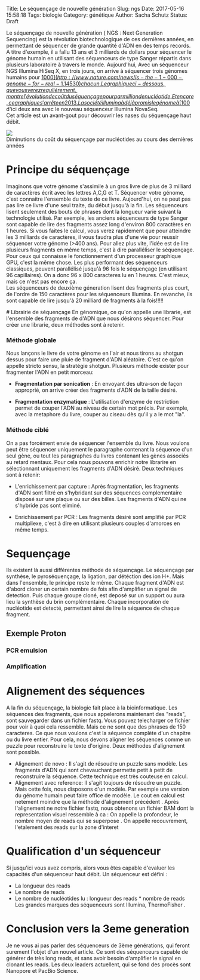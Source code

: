 Title: Le séquençage de nouvelle génération
Slug: ngs
Date: 2017-05-16 15:58:18
Tags: biologie
Category: génétique
Author: Sacha Schutz
Status: Draft

Le séquençage de nouvelle génération ( NGS : Next Generation Sequencing) est la révolution biotechnologique de ces dernières années, en permettant de séquencer de grande quantité d'ADN en des temps records.
A titre d'exemple, il a fallu 13 ans et 3 milliards de dollars pour séquencer le génome humain en utilisant des séquenceurs de type Sanger répartis dans plusieurs laboratoire à travers le monde. Aujourd'hui, Avec un séquenceur NGS Illumina HiSeq X, en trois jours, on arrive à séquencer trois génomes humains pour [$1000](http://www.nature.com/news/is-the-1-000-genome-for-real-1.14530) chacun. Le graphique ci-dessous, que vous verez regulièrement, montre l'évolution de coût du séquençage pour par million de nucléotide. Et encore, ce graphique s'arrête en 2013. La société illumina à déjà promis le génome à [$100](https://www.illumina.com/company/news-center/press-releases/press-release-details.html?newsid=2236383) d'ici deux ans avec le nouveau séquenceur Illumina NovaSeq.  
Cet article est un avant-gout pour découvrir les nases du séquençage haut débit.  

<div class="figure">
    <img src="../images/post22/moore.png" /> 
    <div class="legend">Diminutions du coût du séquençage par nucléotides au cours des dernières années</div>
</div>   



# Principe du séquençage
Imaginons que votre génome s'assimile à un gros livre de plus de 3 milliard de caractères écrit avec les lettres A,C,G et T. Séquencer votre génome, c'est connaitre l'ensemble du texte de ce livre.
Aujourd'hui, on ne peut pas pas lire ce livre d'une seul traite, du début jusqu'à la fin. Les séquenceurs lisent seulement des bouts de phrases dont la longueur varie suivant la technologie utilisé. 
Par exemple, les anciens séquenceurs de type Sanger sont capable de lire des fragments assez long d'environ 800 caractères en 1 heures. Si vous faites le calcul, vous verez rapidement que pour atteindre les 3 milliards de caractères, il vous faudra plus d'une vie pour reussir séquencer votre génome (>400 ans). Pour allez plus vite, l'idée est de lire plusieurs fragments en même temps, c'est à dire paralléliser le séquençage. Pour ceux qui connaisse le fonctionnement d'un processeur graphique GPU, c'est la même chose. Les plus performant des séquenceurs classiques, peuvent parallélisé jusqu'à 96 fois le séquençage (en utilisant 96 capillaires). On a donc 96 x 800 caracteres lu en 1 heures. C'est mieux, mais ce n'est pas encore ça.   
Les séquenceurs de deuxième géneration lisent des fragments plus court, de l'ordre de 150 caractères pour les séquenceurs Illumina. En revanche, ils sont capable de lire jusqu'à 20 milliard de fragments à la fois!!!!!



# Librairie de séquençage
En génomique, ce qu'on appelle une librarie, est l'ensemble des fragments de d'ADN que nous désirons séquencer. Pour créer une librarie, deux méthodes sont à retenir.

### Méthode globale

Nous lançons le livre de votre génome en l'air et nous tirons au shotgun dessus pour faire une pluie de fragment d'ADN aléatoire. C'est ce qu'on appelle stricto sensu, la stratégie shotgun. Plusieurs méthode exister pour fragmenter l'ADN en petit morceau:

* **Fragmentation par sonication** : En envoyant des ultra-son de façon approprié, on arrive créer des fragments d'ADN de la taille désiré. 

* **Fragmentation enzymatique** : L'utilisation d'enzyme de restriction permet de couper l'ADN au niveau de certain mot précis. Par exemple, avec la metaphore du livre, couper au ciseau dès qu'il y a le mot "la".   


### Méthode ciblé 
On a pas forcément envie de séquencer l'ensemble du livre. Nous voulons peut être séquencer uniquement le paragraphe contenant la séquence d'un seul gène, ou tout les paragraphes du livres contenant les gènes associés au retard mentaux. Pour cela nous pouvons enrichir notre librarire en sélectionnant uniquement les fragments d'ADN désiré. Deux techniques sont à retenir:

* L'enrichissement par capture : Après fragmentation, les fragments d'ADN sont filtré en s'hybridant sur des séquences complementaire disposé sur une plaque ou sur des billes. Les fragments d'ADN qui ne s'hybride pas sont eliminé. 
  
* Enrichissement par PCR : Les fragments désiré sont amplifié par PCR multipliexe, c'est à dire en utilisant plusieurs couples d'amorces en même temps.

# Sequençage 
Ils existent là aussi différentes méthode de séquençage. Le séquençage par synthèse, le pyroséquençage, la ligation, par détéction des ion H+. 
Mais dans l'ensemble, le principe reste le même. Chaque fragment d'ADN est d'abord cloner un certain nombre de fois afin d'amplifier un signal de detection. Puis chaque groupe cloné, est deposé sur un support ou aura lieu la synthèse du brin complémentaire. Chaque incorporation de nucléotide est detecté, permettant ainsi de lire la séquence de chaque fragment.

## Exemple Proton 
### PCR emulsion 
### Amplification 

# Alignement des séquences
A la fin du séquençage, la biologie fait place à la bioinformatique. Les séquences des fragments, que nous appelerons maintenant des "reads", sont sauvegarder dans un fichier fastq. Vous pouvez telecharger ce fichier pour voir à quoi cela ressemble. 
Mais ce ne sont que des phrases de 150 caracteres. Ce que nous voulons c'est la séquence complète d'un chapitre ou du livre entier. Pour cela, nous devons aligner les séquences comme un puzzle pour reconstruire le texte d'origine. 
Deux méthodes d'alignement sont possible.
- Alignement de novo : Il s'agit de résoudre un puzzle sans modèle. Les fragments d'ADN qui sont chevauchant permette petit à petit de reconstruire la séquence. Cette technique est très couteuse en calcul. 
- Alignement avec reference: Il s'agit toujours de résoudre un puzzle. Mais cette fois, nous disposons d'un modèle. Par exemple une version du génome humain peut faire office de modèle. Le cout en calcul est netement moindre que la méthode d'alignement précédent . 
Après l'alignement ne notre fichier fastq, nous obtenons un fichier BAM dont la representation visuel ressemble à ca : 
On appelle la profondeur, le nombre moyen de reads qui se superpose . 
On appelle recouvrement, l'etalement des reads sur la zone d'interet 

# Qualification d'un séquenceur 
Si jusqu'ici vous avez compris, alors vous êtes capable d'evaluer les capacités d'un séquenceur haut débit. Un séquenceur est défini : 
- La longueur des reads 
- Le nombre de reads 
- Le nombre de nucléotides lu : longueur des reads * nombre de reads
Les grandes marques des séquenceurs sont Illumina, ThermoFisher .


# Conclusion vers la 3eme generation
Je ne vous ai pas parler des séquenceurs de 3ème générations, qui feront surement l'objet d'un nouvel article. Ce sont des séquenceurs capable de générer de très long reads, et sans avoir besoin d'amplifier le signal en clonant les reads. Les deux leaders actuellent, qui se fond des procès sont Nanopore et PacBio Science. 